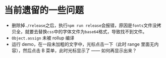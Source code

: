 # 当前遗留的一些问题

- 删除掉`./release`之后，执行`npm run release`会报错，原因是`fonts`文件没拷贝全，就要去替换`css`中的字体文件为`base64`格式，导致找不到文件。
- `Object.assign` 未被 rollup 编译
- 运行 demo，在一段未加粗的文字中，光标点击一下（此时 range 里面无内容），然后点击 B 菜单，此时光标显示了 —— 如何再显示出来？


